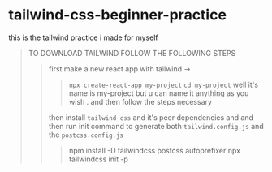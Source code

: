 # tailwind-css-beginner-practice
this is the tailwind practice i made for myself
>TO DOWNLOAD TAILWIND FOLLOW THE FOLLOWING STEPS
>>  first make a new react app with tailwind ->
>>>```npx create-react-app my-project```
>>>```cd my-project```
>>well  it's name is my-project but u can name it anything as you wish . and then follow the steps necessary 
>>
>>then install ```tailwind css``` and it's peer dependencies and and then run init command to generate both
>>```tailwind.config.js``` and the ```postcss.config.js```
>>>npm install -D tailwindcss postcss autoprefixer
>>>npx tailwindcss init -p
>>
